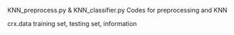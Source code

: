 KNN_preprocess.py & KNN_classifier.py 
Codes for preprocessing and KNN

crx.data
training set, testing set, information
